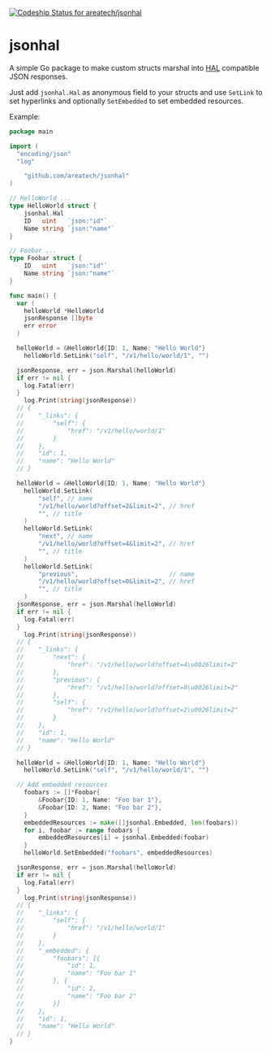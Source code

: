 [![Codeship Status for areatech/jsonhal](https://codeship.com/projects/b2f1dac0-9da7-0133-7683-1a74f7994c2d/status?branch=master)](https://codeship.com/projects/127557)

# jsonhal

A simple Go package to make custom structs marshal into [HAL](http://stateless.co/hal_specification.html) compatible JSON responses.

Just add `jsonhal.Hal` as anonymous field to your structs and use `SetLink` to set hyperlinks and optionally `SetEmbedded` to set embedded resources.

Example:

```go
package main

import (
  "encoding/json"
  "log"

	"github.com/areatech/jsonhal"
)

// HelloWorld ...
type HelloWorld struct {
	jsonhal.Hal
	ID   uint   `json:"id"`
	Name string `json:"name"`
}

// Foobar ...
type Foobar struct {
	ID   uint   `json:"id"`
	Name string `json:"name"`
}

func main() {
  var (
    helloWorld *HelloWorld
    jsonResponse []byte
    err error
  )

  helloWorld = &HelloWorld{ID: 1, Name: "Hello World"}
	helloWorld.SetLink("self", "/v1/hello/world/1", "")

  jsonResponse, err = json.Marshal(helloWorld)
  if err != nil {
    log.Fatal(err)
  }
	log.Print(string(jsonResponse))
  // {
  // 	"_links": {
  // 		"self": {
  // 			"href": "/v1/hello/world/1"
  // 		}
  // 	},
  // 	"id": 1,
  // 	"name": "Hello World"
  // }

  helloWorld = &HelloWorld{ID: 1, Name: "Hello World"}
	helloWorld.SetLink(
		"self", // name
		"/v1/hello/world?offset=2&limit=2", // href
		"", // title
	)
	helloWorld.SetLink(
		"next", // name
		"/v1/hello/world?offset=4&limit=2", // href
		"", // title
	)
	helloWorld.SetLink(
		"previous",                         // name
		"/v1/hello/world?offset=0&limit=2", // href
		"", // title
	)
  jsonResponse, err = json.Marshal(helloWorld)
  if err != nil {
    log.Fatal(err)
  }
	log.Print(string(jsonResponse))
  // {
  // 	"_links": {
  // 		"next": {
  // 			"href": "/v1/hello/world?offset=4\u0026limit=2"
  // 		},
  // 		"previous": {
  // 			"href": "/v1/hello/world?offset=0\u0026limit=2"
  // 		},
  // 		"self": {
  // 			"href": "/v1/hello/world?offset=2\u0026limit=2"
  // 		}
  // 	},
  // 	"id": 1,
  // 	"name": "Hello World"
  // }

  helloWorld = &HelloWorld{ID: 1, Name: "Hello World"}
	helloWorld.SetLink("self", "/v1/hello/world/1", "")

  // Add embedded resources
	foobars := []*Foobar{
		&Foobar{ID: 1, Name: "Foo bar 1"},
		&Foobar{ID: 2, Name: "Foo bar 2"},
	}
	embeddedResources := make([]jsonhal.Embedded, len(foobars))
	for i, foobar := range foobars {
		embeddedResources[i] = jsonhal.Embedded(foobar)
	}
	helloWorld.SetEmbedded("foobars", embeddedResources)

  jsonResponse, err = json.Marshal(helloWorld)
  if err != nil {
    log.Fatal(err)
  }
	log.Print(string(jsonResponse))
  // {
  // 	"_links": {
  // 		"self": {
  // 			"href": "/v1/hello/world/1"
  // 		}
  // 	},
  // 	"_embedded": {
  // 		"foobars": [{
  // 			"id": 1,
  // 			"name": "Foo bar 1"
  // 		}, {
  // 			"id": 2,
  // 			"name": "Foo bar 2"
  // 		}]
  // 	},
  // 	"id": 1,
  // 	"name": "Hello World"
  // }
}
```
